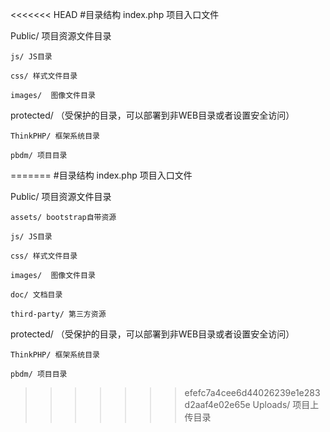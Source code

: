 <<<<<<< HEAD
#目录结构
index.php 项目入口文件

Public/ 项目资源文件目录

    js/ JS目录

    css/ 样式文件目录

    images/  图像文件目录

protected/ （受保护的目录，可以部署到非WEB目录或者设置安全访问）

    ThinkPHP/ 框架系统目录

    pbdm/ 项目目录

=======
#目录结构
index.php 项目入口文件

Public/ 项目资源文件目录

    assets/ bootstrap自带资源

    js/ JS目录

    css/ 样式文件目录

    images/  图像文件目录

    doc/ 文档目录

    third-party/ 第三方资源

protected/ （受保护的目录，可以部署到非WEB目录或者设置安全访问）

    ThinkPHP/ 框架系统目录

    pbdm/ 项目目录

>>>>>>> efefc7a4cee6d44026239e1e283d2aaf4e02e65e
    Uploads/ 项目上传目录